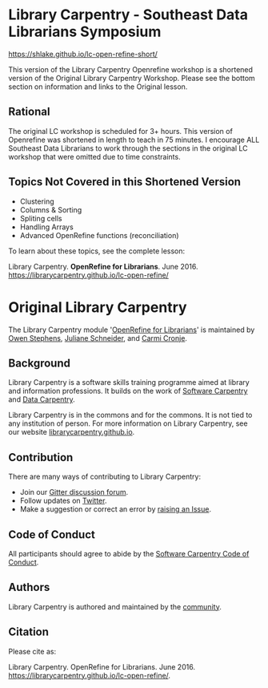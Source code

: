# Library Carpentry - Southeast Data Librarians Symposium

https://shlake.github.io/lc-open-refine-short/

This version of the Library Carpentry Openrefine workshop is a shortened version of the Original Library Carpentry Workshop. Please see the bottom section on information and links to the Original lesson.

## Rational

The original LC workshop is scheduled for 3+ hours. This version of Openrefine was shortened in length to teach in 75 minutes. I encourage ALL Southeast Data Librarians to work through the sections in the original LC workshop that were omitted due to time constraints.

## Topics Not Covered in this Shortened Version

- Clustering
- Columns & Sorting
- Spliting cells
- Handling Arrays
- Advanced OpenRefine functions (reconciliation)

To learn about these topics, see the complete lesson:

Library Carpentry. **OpenRefine for Librarians**. June 2016. https://librarycarpentry.github.io/lc-open-refine/


# Original Library Carpentry 

The Library Carpentry module '[OpenRefine for Librarians](https://librarycarpentry.github.io/lc-open-refine/)' is maintained by [Owen Stephens](https://github.com/ostephens), [Juliane Schneider](https://github.com/pitviper6), and [Carmi Cronje](https://github.com/ccronje).

## Background

Library Carpentry is a software skills training programme aimed at library and information professions. It builds on the work of [Software Carpentry](http://software-carpentry.org/) and [Data Carpentry](http://www.datacarpentry.org/).

Library Carpentry is in the commons and for the commons. It is not tied to any institution of person. For more information on Library Carpentry, see our website [librarycarpentry.github.io](http://librarycarpentry.github.io/).

## Contribution

There are many ways of contributing to Library Carpentry:

- Join our [Gitter discussion forum](https://gitter.im/LibraryCarpentry/).
- Follow updates on [Twitter](https://twitter.com/LibCarpentry).
- Make a suggestion or correct an error by [raising an Issue](https://github.com/LibraryCarpentry/lc-open-refine/issues).

## Code of Conduct

All participants should agree to abide by the [Software Carpentry Code of Conduct](http://software-carpentry.org/conduct/).

## Authors

Library Carpentry is authored and maintained by the [community](https://github.com/orgs/LibraryCarpentry/people).

## Citation

Please cite as:

Library Carpentry. OpenRefine for Librarians. June 2016. https://librarycarpentry.github.io/lc-open-refine/.
